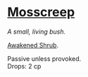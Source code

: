 # [Mosscreep](https://hollowknight.wiki/w/Mosscreep)

*A small, living bush.*

[Awakened Shrub](https://5e.tools/bestiary.html#awakened%20shrub_xmm).

Passive unless provoked.  
Drops: 2 cp  

